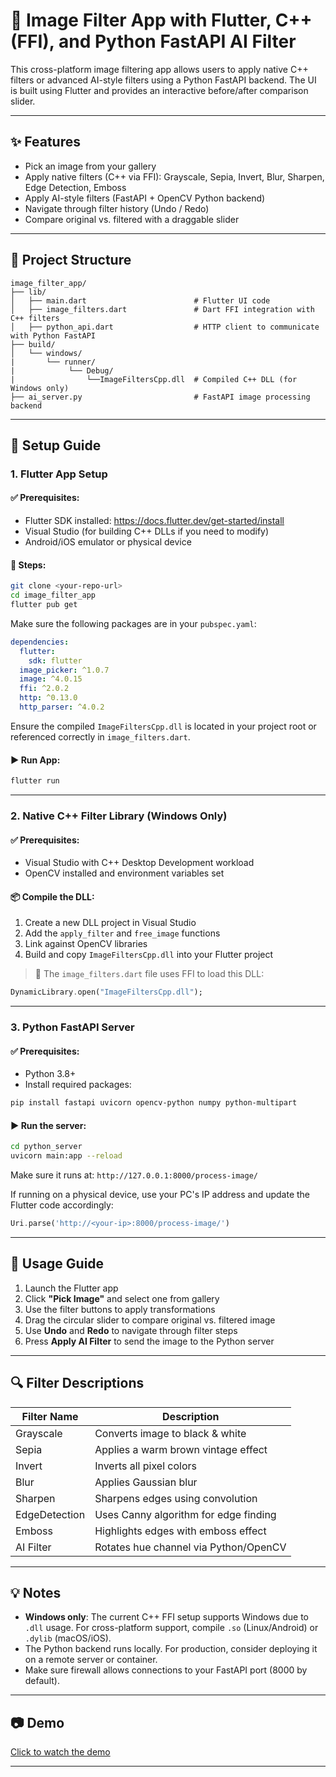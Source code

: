# 📸 Image Filter App with Flutter, C++ (FFI), and Python FastAPI AI Filter

This cross-platform image filtering app allows users to apply native C++ filters or advanced AI-style filters using a Python FastAPI backend. The UI is built using Flutter and provides an interactive before/after comparison slider.

---

## ✨ Features

- Pick an image from your gallery
- Apply native filters (C++ via FFI): Grayscale, Sepia, Invert, Blur, Sharpen, Edge Detection, Emboss
- Apply AI-style filters (FastAPI + OpenCV Python backend)
- Navigate through filter history (Undo / Redo)
- Compare original vs. filtered with a draggable slider

---

## 📁 Project Structure

```
image_filter_app/
├── lib/
│   ├── main.dart                        # Flutter UI code
│   ├── image_filters.dart               # Dart FFI integration with C++ filters
│   ├── python_api.dart                  # HTTP client to communicate with Python FastAPI
├── build/
│   └── windows/ 
|       └── runner/
|            └── Debug/
|                └──ImageFiltersCpp.dll  # Compiled C++ DLL (for Windows only)
├── ai_server.py                         # FastAPI image processing backend
```

---

## 🚀 Setup Guide

### 1. Flutter App Setup

#### ✅ Prerequisites:
- Flutter SDK installed: https://docs.flutter.dev/get-started/install
- Visual Studio (for building C++ DLLs if you need to modify)
- Android/iOS emulator or physical device

#### 🔧 Steps:

```bash
git clone <your-repo-url>
cd image_filter_app
flutter pub get
```

Make sure the following packages are in your `pubspec.yaml`:

```yaml
dependencies:
  flutter:
    sdk: flutter
  image_picker: ^1.0.7
  image: ^4.0.15
  ffi: ^2.0.2
  http: ^0.13.0
  http_parser: ^4.0.2
```

Ensure the compiled `ImageFiltersCpp.dll` is located in your project root or referenced correctly in `image_filters.dart`.

#### ▶️ Run App:

```bash
flutter run
```

---

### 2. Native C++ Filter Library (Windows Only)

#### ✅ Prerequisites:

- Visual Studio with C++ Desktop Development workload
- OpenCV installed and environment variables set

#### 📦 Compile the DLL:

1. Create a new DLL project in Visual Studio
2. Add the `apply_filter` and `free_image` functions
3. Link against OpenCV libraries
4. Build and copy `ImageFiltersCpp.dll` into your Flutter project

> 📝 The `image_filters.dart` file uses FFI to load this DLL:
```dart
DynamicLibrary.open("ImageFiltersCpp.dll");
```

---

### 3. Python FastAPI Server

#### ✅ Prerequisites:
- Python 3.8+
- Install required packages:

```bash
pip install fastapi uvicorn opencv-python numpy python-multipart
```

#### ▶️ Run the server:

```bash
cd python_server
uvicorn main:app --reload
```

Make sure it runs at: `http://127.0.0.1:8000/process-image/`

If running on a physical device, use your PC's IP address and update the Flutter code accordingly:
```dart
Uri.parse('http://<your-ip>:8000/process-image/')
```

---

## 🧪 Usage Guide

1. Launch the Flutter app
2. Click **"Pick Image"** and select one from gallery
3. Use the filter buttons to apply transformations
4. Drag the circular slider to compare original vs. filtered image
5. Use **Undo** and **Redo** to navigate through filter steps
6. Press **Apply AI Filter** to send the image to the Python server

---

## 🔍 Filter Descriptions

| Filter Name     | Description                            |
|----------------|----------------------------------------|
| Grayscale       | Converts image to black & white       |
| Sepia           | Applies a warm brown vintage effect    |
| Invert          | Inverts all pixel colors               |
| Blur            | Applies Gaussian blur                  |
| Sharpen         | Sharpens edges using convolution       |
| EdgeDetection   | Uses Canny algorithm for edge finding  |
| Emboss          | Highlights edges with emboss effect    |
| AI Filter       | Rotates hue channel via Python/OpenCV  |

---

## 💡 Notes

- **Windows only**: The current C++ FFI setup supports Windows due to `.dll` usage. For cross-platform support, compile `.so` (Linux/Android) or `.dylib` (macOS/iOS).
- The Python backend runs locally. For production, consider deploying it on a remote server or container.
- Make sure firewall allows connections to your FastAPI port (8000 by default).

---

## 📷 Demo

[Click to watch the demo](https://github.com/Eau67/Flutter-App/releases/download/v1.0/flutter_application_demo.mp4)

---
